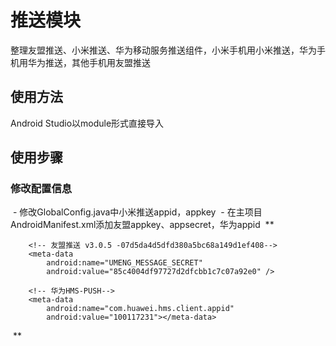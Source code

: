 # 推送模块
整理友盟推送、小米推送、华为移动服务推送组件，小米手机用小米推送，华为手机用华为推送，其他手机用友盟推送

## 使用方法
Android Studio以module形式直接导入

## 使用步骤

### 修改配置信息
  - 修改GlobalConfig.java中小米推送appid，appkey
  - 在主项目AndroidManifest.xml添加友盟appkey、appsecret，华为appid
  **
      <meta-data
            android:name="UMENG_APPKEY"
            android:value="59e89ee807fe6506df000a43" />
        <meta-data
            android:name="UMENG_CHANNEL"
            android:value="${UMENG_CHANNEL_VALUE}" />

        <!-- 友盟推送 v3.0.5 -07d5da4d5dfd380a5bc68a149d1ef408-->
        <meta-data
            android:name="UMENG_MESSAGE_SECRET"
            android:value="85c4004df97727d2dfcbb1c7c07a92e0" />

        <!-- 华为HMS-PUSH-->
        <meta-data
            android:name="com.huawei.hms.client.appid"
            android:value="100117231"></meta-data>
  **
  
